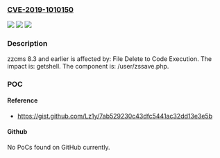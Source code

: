 ### [CVE-2019-1010150](https://cve.mitre.org/cgi-bin/cvename.cgi?name=CVE-2019-1010150)
![](https://img.shields.io/static/v1?label=Product&message=zzcms&color=blue)
![](https://img.shields.io/static/v1?label=Version&message=%E2%89%A4%208.3%20&color=brightgreen)
![](https://img.shields.io/static/v1?label=Vulnerability&message=File%20Delete%20to%20Code%20Execution&color=brightgreen)

### Description

zzcms 8.3 and earlier is affected by: File Delete to Code Execution. The impact is: getshell. The component is: /user/zssave.php.

### POC

#### Reference
- https://gist.github.com/Lz1y/7ab529230c43dfc5441ac32dd13e3e5b

#### Github
No PoCs found on GitHub currently.


